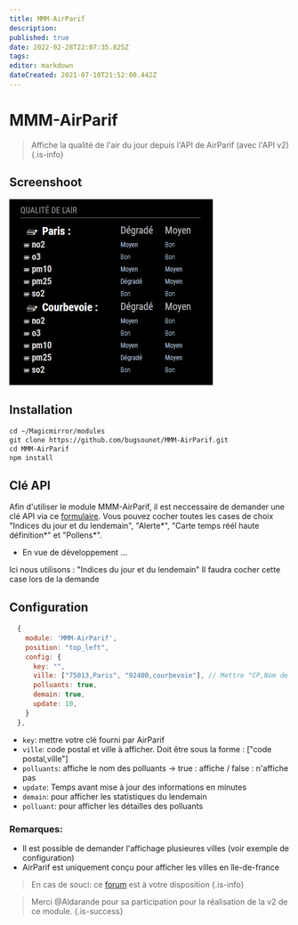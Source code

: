 ```yaml
---
title: MMM-AirParif
description: 
published: true
date: 2022-02-28T22:07:35.825Z
tags: 
editor: markdown
dateCreated: 2021-07-10T21:52:00.442Z
---
```


# MMM-AirParif

> Affiche la qualité de l'air du jour depuis l'API de AirParif (avec l'API v2)
{.is-info}


## Screenshoot
![](https://raw.githubusercontent.com/bugsounet/MMM-AirParif/dev/screenshot_airparif.jpg)

## Installation
```
cd ~/Magicmirror/modules
git clone https://github.com/bugsounet/MMM-AirParif.git
cd MMM-AirParif
npm install
```

## Clé API

Afin d'utiliser le module MMM-AirParif, il est neccessaire de demander une clé API via ce [formulaire](https://www.airparif.asso.fr/interface-de-programmation-applicative).
Vous pouvez cocher toutes les cases de choix "Indices du jour et du lendemain", "Alerte*", "Carte temps réél haute définition*" et "Pollens*".
* En vue de développement ...

Ici nous utilisons : "Indices du jour et du lendemain"
Il faudra cocher cette case lors de la demande

## Configuration
```js
  {
    module: 'MMM-AirParif',
    position: "top_left",
    config: {
      key: "", 
      ville: ["75013,Paris", "92400,courbevoie"], // Mettre "CP,Nom de Ville" séparer par ,
      polluants: true,
      demain: true,
      update: 10,
    }
  },
```

* `key`: mettre votre clé fourni par AirParif
* `ville`: code postal et ville à afficher. Doit être sous la forme : ["code postal,ville"]
* `polluants`: affiche le nom des polluants -> true : affiche / false : n'affiche pas
* `update`: Temps avant mise à jour des informations en minutes
* `demain`: pour afficher les statistiques du lendemain
* `polluant`: pour afficher les détailles des polluants

### Remarques: 
* Il est possible de demander l'affichage plusieures villes (voir exemple de configuration)
* AirParif est uniquement conçu pour afficher les villes en île-de-france

> En cas de souci: ce [forum](http://forum.bugsounet.fr) est à votre disposition
{.is-info}

> Merci @Aldarande pour sa participation pour la réalisation de la v2 de ce module.
{.is-success}
